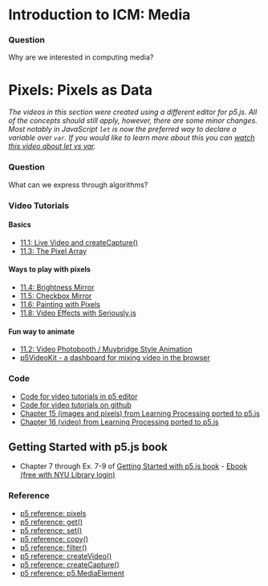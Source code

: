 
# Introduction to ICM: Media

### Question
Why are we interested in computing media?

# Pixels: Pixels as Data

*The videos in this section were created using a different editor for p5.js. All of the concepts should still apply, however, there are some minor changes. Most notably in JavaScript `let` is now the preferred way to declare a variable over `var`. If you would like to learn more about this you can [watch this video about let vs var](https://youtu.be/q8SHaDQdul0).*

### Question
What can we express through algorithms?

### Video Tutorials
#### Basics
* [11.1: Live Video and createCapture()](https://youtu.be/bkGf4fEHKak?list=PLRqwX-V7Uu6aKKsDHZdDvN6oCJ2hRY_Ig)
* [11.3: The Pixel Array](https://youtu.be/nMUMZ5YRxHI?list=PLRqwX-V7Uu6aKKsDHZdDvN6oCJ2hRY_Ig)
#### Ways to play with pixels
* [11.4: Brightness Mirror](https://youtu.be/rNqaw8LT2ZU?list=PLRqwX-V7Uu6aKKsDHZdDvN6oCJ2hRY_Ig)
* [11.5: Checkbox Mirror](https://youtu.be/m1G6WBvrOBE?list=PLRqwX-V7Uu6aKKsDHZdDvN6oCJ2hRY_Ig)
* [11.6: Painting with Pixels](https://youtu.be/0V3uYA1hafk?list=PLRqwX-V7Uu6aKKsDHZdDvN6oCJ2hRY_Ig)
* [11.8: Video Effects with Seriously.js](https://youtu.be/jdKep6jo7b0?list=PLRqwX-V7Uu6aKKsDHZdDvN6oCJ2hRY_Ig)
#### Fun way to animate
* [11.2: Video Photobooth / Muybridge Style Animation](https://youtu.be/oLiaUEKsRws?list=PLRqwX-V7Uu6aKKsDHZdDvN6oCJ2hRY_Ig)
* [p5VideoKit - a dashboard for mixing video in the browser](https://github.com/jht1493/p5VideoKit)

###  Code
* [Code for video tutorials in p5 editor](https://editor.p5js.org/jht1493/collections/XKr_AXpaT)
* [Code for video tutorials on github](https://github.com/CodingTrain/website/tree/master/Tutorials/P5JS/p5.js_video)
* [Chapter 15 (images and pixels) from Learning Processing ported to p5.js](https://github.com/shiffman/LearningProcessing-p5.js/tree/master/chp15_images_pixels)
* [Chapter 16 (video) from Learning Processing ported to p5.js](https://github.com/shiffman/LearningProcessing-p5.js/tree/master/chp16_video)

## Getting Started with p5.js book
*  Chapter 7 through Ex. 7-9 of [Getting Started with p5.js book](http://amzn.to/2ckixCW) - [Ebook (free with NYU Library login)](https://ebookcentral.proquest.com/lib/nyulibrary-ebooks/detail.action?docID=4333728)

### Reference
* [p5 reference: pixels](https://p5js.org/reference/#/p5/pixels)
* [p5 reference: get()](https://p5js.org/reference/#/p5/get)
* [p5 reference: set()](https://p5js.org/reference/#/p5/set)
* [p5 reference: copy()](https://p5js.org/reference/#/p5/copy)
* [p5 reference: filter()](https://p5js.org/reference/#/p5/filter)
* [p5 reference: createVideo()](https://p5js.org/reference/#/p5/createVideo)
* [p5 reference: createCapture()](https://p5js.org/reference/#/p5/createCapture)
* [p5 reference: p5.MediaElement](http://p5js.org/reference/#/p5.MediaElement)
